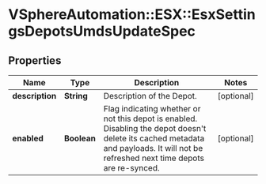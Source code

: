 # VSphereAutomation::ESX::EsxSettingsDepotsUmdsUpdateSpec

## Properties
Name | Type | Description | Notes
------------ | ------------- | ------------- | -------------
**description** | **String** | Description of the Depot. | [optional] 
**enabled** | **Boolean** | Flag indicating whether or not this depot is enabled. Disabling the depot doesn&#39;t delete its cached metadata and payloads. It will not be refreshed next time depots are re-synced. | [optional] 


